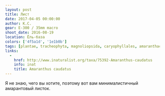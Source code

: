 ```yaml
---
layout: post
title: Лист
date: 2017-04-05 00:00:00
author: К.С.
gear: E-300 / 35mm macro
shoot_date: 2016-08-19
location: Ёль-база
colors: ['4f5a1d', '1e1b0b']
tags: [plantae, tracheophyta, magnoliopsida, caryophyllales, amaranthaceae, amaranthus, amaranthus caudatus]
links:
  -
    href: http://www.inaturalist.org/taxa/75392-Amaranthus-caudatus
    info: inat
    title: Amaranthus caudatus
---
```


Я не знаю, чего вы хотите, поэтому вот вам минималистичный амарантовый листок.
